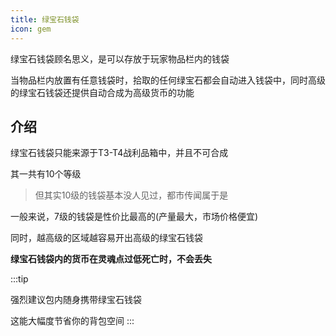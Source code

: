```yaml
---
title: 绿宝石钱袋
icon: gem
---
```


绿宝石钱袋顾名思义，是可以存放于玩家物品栏内的钱袋

当物品栏内放置有任意钱袋时，拾取的任何绿宝石都会自动进入钱袋中，同时高级的绿宝石钱袋还提供自动合成为高级货币的功能

## 介绍

绿宝石钱袋只能来源于T3-T4战利品箱中，并且不可合成

其一共有10个等级

>但其实10级的钱袋基本没人见过，都市传闻属于是

一般来说，7级的钱袋是性价比最高的(产量最大，市场价格便宜)

同时，越高级的区域越容易开出高级的绿宝石钱袋

**绿宝石钱袋内的货币在灵魂点过低死亡时，不会丢失**

:::tip

强烈建议包内随身携带绿宝石钱袋

这能大幅度节省你的背包空间
:::